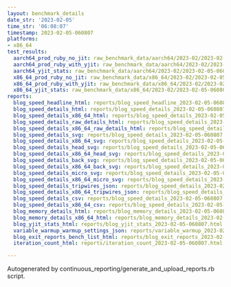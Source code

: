 ```yaml
---
layout: benchmark_details
date_str: '2023-02-05'
time_str: '06:08:07'
timestamp: 2023-02-05-060807
platforms:
- x86_64
test_results:
  aarch64_prod_ruby_no_jit: raw_benchmark_data/aarch64/2023-02/2023-02-05-060807_basic_benchmark_aarch64_prod_ruby_no_jit.json
  aarch64_prod_ruby_with_yjit: raw_benchmark_data/aarch64/2023-02/2023-02-05-060807_basic_benchmark_aarch64_prod_ruby_with_yjit.json
  aarch64_yjit_stats: raw_benchmark_data/aarch64/2023-02/2023-02-05-060807_basic_benchmark_aarch64_yjit_stats.json
  x86_64_prod_ruby_no_jit: raw_benchmark_data/x86_64/2023-02/2023-02-05-060807_basic_benchmark_x86_64_prod_ruby_no_jit.json
  x86_64_prod_ruby_with_yjit: raw_benchmark_data/x86_64/2023-02/2023-02-05-060807_basic_benchmark_x86_64_prod_ruby_with_yjit.json
  x86_64_yjit_stats: raw_benchmark_data/x86_64/2023-02/2023-02-05-060807_basic_benchmark_x86_64_yjit_stats.json
reports:
  blog_speed_headline_html: reports/blog_speed_headline_2023-02-05-060807.html
  blog_speed_details_html: reports/blog_speed_details_2023-02-05-060807.html
  blog_speed_details_x86_64_html: reports/blog_speed_details_2023-02-05-060807.x86_64.html
  blog_speed_details_raw_details_html: reports/blog_speed_details_2023-02-05-060807.raw_details.html
  blog_speed_details_x86_64_raw_details_html: reports/blog_speed_details_2023-02-05-060807.x86_64.raw_details.html
  blog_speed_details_svg: reports/blog_speed_details_2023-02-05-060807.svg
  blog_speed_details_x86_64_svg: reports/blog_speed_details_2023-02-05-060807.x86_64.svg
  blog_speed_details_head_svg: reports/blog_speed_details_2023-02-05-060807.head.svg
  blog_speed_details_x86_64_head_svg: reports/blog_speed_details_2023-02-05-060807.x86_64.head.svg
  blog_speed_details_back_svg: reports/blog_speed_details_2023-02-05-060807.back.svg
  blog_speed_details_x86_64_back_svg: reports/blog_speed_details_2023-02-05-060807.x86_64.back.svg
  blog_speed_details_micro_svg: reports/blog_speed_details_2023-02-05-060807.micro.svg
  blog_speed_details_x86_64_micro_svg: reports/blog_speed_details_2023-02-05-060807.x86_64.micro.svg
  blog_speed_details_tripwires_json: reports/blog_speed_details_2023-02-05-060807.tripwires.json
  blog_speed_details_x86_64_tripwires_json: reports/blog_speed_details_2023-02-05-060807.x86_64.tripwires.json
  blog_speed_details_csv: reports/blog_speed_details_2023-02-05-060807.csv
  blog_speed_details_x86_64_csv: reports/blog_speed_details_2023-02-05-060807.x86_64.csv
  blog_memory_details_html: reports/blog_memory_details_2023-02-05-060807.html
  blog_memory_details_x86_64_html: reports/blog_memory_details_2023-02-05-060807.x86_64.html
  blog_yjit_stats_html: reports/blog_yjit_stats_2023-02-05-060807.html
  variable_warmup_warmup_settings_json: reports/variable_warmup_2023-02-05-060807.warmup_settings.json
  blog_exit_reports_bench_list_html: reports/blog_exit_reports_2023-02-05-060807.bench_list.html
  iteration_count_html: reports/iteration_count_2023-02-05-060807.html

---
```

Autogenerated by continuous_reporting/generate_and_upload_reports.rb script.
